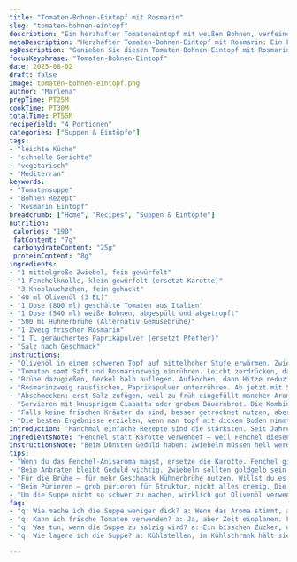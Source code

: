 ```yaml
---
title: "Tomaten-Bohnen-Eintopf mit Rosmarin"
slug: "tomaten-bohnen-eintopf"
description: "Ein herzhafter Tomateneintopf mit weißen Bohnen, verfeinert durch frischen Rosmarin und geräucherte Paprika. Zwiebeln, Fenchel statt Karotte; Knoblauch und Olivenöl als Basis. Statt Gemüsebrühe Hühnerbrühe für mehr Tiefe. Langsam köcheln, bis Fenchel ganz weich, das Aroma kräftig. Suppe grob pürieren oder stückig lassen, je nach Lust. Salz erst zum Schluss, um die Aromen nicht zu verflachen. Perfekt für nasse Tage, wenn die Küche nach Italien riecht. Ohne Gluten, Milch, Eier. "
metaDescription: "Herzhafter Tomaten-Bohnen-Eintopf mit Rosmarin: Ein köstliches, wärmendes Gericht für nasse Tage. Ohne Gluten, Milch, Eier."
ogDescription: "Genießen Sie diesen Tomaten-Bohnen-Eintopf mit Rosmarin – perfekt für herbstliche Tage und sehr sättigend."
focusKeyphrase: "Tomaten-Bohnen-Eintopf"
date: 2025-08-02
draft: false
image: tomaten-bohnen-eintopf.png
author: "Marlena"
prepTime: PT25M
cookTime: PT30M
totalTime: PT55M
recipeYield: "4 Portionen"
categories: ["Suppen & Eintöpfe"]
tags:
- "leichte Küche"
- "schnelle Gerichte"
- "vegetarisch"
- "Mediterran"
keywords:
- "Tomatensuppe"
- "Bohnen Rezept"
- "Rosmarin Eintopf"
breadcrumb: ["Home", "Recipes", "Suppen & Eintöpfe"]
nutrition: 
 calories: "190"
 fatContent: "7g"
 carbohydrateContent: "25g"
 proteinContent: "8g"
ingredients:
- "1 mittelgroße Zwiebel, fein gewürfelt"
- "1 Fenchelknolle, klein gewürfelt (ersetzt Karotte)"
- "3 Knoblauchzehen, fein gehackt"
- "40 ml Olivenöl (3 EL)"
- "1 Dose (800 ml) geschälte Tomaten aus Italien"
- "1 Dose (540 ml) weiße Bohnen, abgespült und abgetropft"
- "500 ml Hühnerbrühe (Alternativ Gemüsebrühe)"
- "1 Zweig frischer Rosmarin"
- "1 TL geräuchertes Paprikapulver (ersetzt Pfeffer)"
- "Salz nach Geschmack"
instructions:
- "Olivenöl in einem schweren Topf auf mittelhoher Stufe erwärmen. Zwiebeln und Fenchel darin glasig dünsten. Zwiebel soll transparent, Fenchel leicht weich werden, nicht braun. Knoblauch dazugeben, kurz mitrösten bis intensiver Duft aufsteigt. Achtung, Knobi verbrennt schnell – sofort weiter."
- "Tomaten samt Saft und Rosmarinzweig einrühren. Leicht zerdrücken, damit sie sich besser verteilen. Bohnen einstreuen, schnell umrühren."
- "Brühe dazugießen, Deckel halb auflegen. Aufkochen, dann Hitze reduzieren. Köcheln lassen bis Fenchel fast zerfällt, ca. 25-30 Min. Beobachten: Bläschen sollten nur leicht platzen, nicht wild sprudeln. Die Aromen verschmelzen langsam zusammen."
- "Rosmarinzweig rausfischen, Paprikapulver unterrühren. Ab jetzt mit Stielmixer grob pürieren. Nicht zu fein, ruhig noch Struktur behalten – die Suppe wird intensiver, Textur spannender. Wer es sämiger mag, länger mixen oder nur Hälfte portionieren."
- "Abschmecken: erst Salz zufügen, weil zu früh eingefüllt mancher Aromenentwicklung im Weg steht. Falls zu dick, bisschen Brühe ergänzen. Noch mal kurz aufwärmen, nicht mehr kochen."
- "Servieren mit knusprigem Ciabatta oder grobem Bauernbrot. Die Kombination aus Fenchel und geräucherter Paprika hebt den Klassiker deutlich an. Erfahrung zeigt: Karotte ist manchmal zu süßlich, Fenchel gibt Tiefe, Rosmarin rundet ab."
- "Falls keine frischen Kräuter da sind, besser getrocknet nutzen, aber sparsamer, sonst wird’s bitter. Olivenöl nicht sparen, es ist Geschmacksträger."
- "Die besten Ergebnisse erzielen, wenn man topf mit dickem Boden nimmt – Flammenverteilung gleichmäßig, nichts brennt an."
introduction: "Manchmal einfache Rezepte sind die stärksten. Seit Jahren experimentiere ich mit Tomatensuppen, und das Ergebnis hier zeigt: kleiner Twist reicht, um Klassiker neu zu beleben. Zwiebel und Fenchel bilden eine Basis, die auch pur schmeckt. Fenchel bringt nicht nur Aroma, sondern liefert Textur und Farbe. Die weissen Bohnen geben Protein und machen satt, ohne schwer zu sein. Knoblauch ist natürlich Pflicht, doch ich achte seit langem darauf, ihn vorsichtig anzurösten – sonst wird’s bitter. Beim Kochen beobachte ich, wie die Suppe langsam dicker wird, wie der Geruch sich verändert, wie das Öl auf der Oberfläche schimmert. Dieser Geruch sagt mir, dass alles zusammenkommt. Und Rosmarin – ein Hauch reicht, sonst wird der Geschmack zu dominant. Paprikapulver gibt leicht Geräuchertes, ein persönliches Experiment, das funktioniert. Am Ende grob püriert: nicht alles muss glatt sein, Suppe darf Textur haben, Herz und Handarbeit spüren."
ingredientsNote: "Fenchel statt Karotte verwendet – weil Fenchel diesen Anis-ähnlichen Ton mitbringt, der perfekt zur Tomate passt. Kann durch Sellerie ersetzt werden, wenn Fenchel nicht verfügbar ist – aber weniger süß, mehr erdig. Hühnerbrühe nutze ich statt Gemüsebrühe, wenn mehr Geschmack gewünscht, sonst Gemüsebrühe als vegane Variante. Weiße Bohnen aus der Dose funktionieren bestens, vorgekochte getrocknete Bohnen sind leckerer, dauert aber länger und ist weniger spontan. Knoblauch frisch schneiden für Aroma, keine Knoblauchpulver – hat zu wenig Komplexität. Olivenöl sollte von guter Qualität sein, billiges Öl überdeckt alles. Rosmarin frisch, nicht zu groß, sonst wird bitter. Geräuchertes Paprikapulver ist kein Muss, gibt aber Tiefe. Wer keine Dosen hat: frische Tomaten durch Zerkleinern und Sieden, braucht aber länger und mehr Aufmerksamkeit."
instructionsNote: "Beim Dünsten Geduld haben: Zwiebeln müssen hell werden, Fenchel weich, erst dann Knoblauch zugeben – zu früh verdampft sein Aroma schnell. Hitze nie zu hoch, sonst verbrennt Knoblauch sofort und schmeckt matschig. Beim Kochen mit Tomaten sind Säure und Süße im Spiel. Tomate erst spät salzen, sonst wird die Suppe fest. Rosmarin nicht zerreißen, nur ganz lassen, um herauszufiltern – zerreißt man ihn, wird Bitterkeit freigesetzt. Mixen mit Stabmixer – teilweise pürieren für Struktur. Suppe sollte leicht dickflüssig sein, nicht zu wässrig. Ein Tipp: Suppe auf kleiner Flamme rühren, nicht ständig, sonst zerfallen Bohnen zu viel. Wenn Suppe zu dick, einfach mit Brühe oder Wasser strecken, nicht mit Sahne – das ändert Charakter. Nachwürzen nur am Ende, besonders Salz, um Geschmack zu kontrollieren. Brot als Begleitung nicht vergessen, wichtig für Texturen und Sättigung."
tips:
- "Wenn du das Fenchel-Anisaroma magst, ersetze die Karotte. Fenchel gibt Tiefe. Möchtest du es weniger süß? Sellerie ist auch eine Option. Weiße Bohnen aus der Dose sind praktisch. Frisch gekochte Bohnen sind besser, aber weniger spontan. Knoblauch frisch zerkleinern, kein Pulver! Das hat kaum Aroma."
- "Beim Anbraten bleibt Geduld wichtig. Zwiebeln sollten goldgelb sein, Fenchel weich, aber nicht braun. Knoblauch später zugeben, oder er wird bitter. Hitze nicht zu hoch, sonst brennt der Knobi an. Nach dem Hinzufügen der Tomaten intensiv riechen! Warten bis es blubbert, dann Hitze reduzieren."
- "Für die Brühe – für mehr Geschmack Hühnerbrühe nutzen. Willst du es vegan? Gemüsebrühe tut es auch. Achte darauf, die Brühe für die gewünschte Konsistenz richtig zu dosieren. Wenn die Suppe zu dick wird, einfach etwas Brühe ergänzen. Länge der Kochzeit beobachten. Aromen können sich entfalten."
- "Beim Pürieren – grob pürieren für Struktur, nicht alles cremig. Die Textur macht’s. Wer es sämiger mag, kann länger pürieren. Am Ende, Salz erst zum Schluss dazugeben, das verhindert Bitterkeit. Rosmarin nicht klein reißen, sonst wird die Suppe bitter. Einfach den Zweig rausnehmen."
- "Um die Suppe nicht so schwer zu machen, wirklich gut Olivenöl verwenden. Billiges Öl überdeckt alles. Der Geschmack kommt durch qualitativ hochwertige Zutaten. Immer darauf achten, dass der Topf schwer ist. Gleichmäßige Hitzeverteilung – dann brennt nichts an."
faq:
- "q: Wie mache ich die Suppe weniger dick? a: Wenn das Aroma stimmt, aber die Konsistenz zu fest ist, einfach mit Brühe auffüllen. Etwas sanft verrühren. Von oben sieht es gut aus. Es sollte leicht blubbern."
- "q: Kann ich frische Tomaten verwenden? a: Ja, aber Zeit einplanen. Frische Tomaten zerkleinern und länger kochen. Achte auf die Säure, ggf. später salzen. Vorgekochte Tomaten sind die schnellere Variante und verleihen mehr Aroma."
- "q: Was tun, wenn die Suppe zu salzig wird? a: Ein bisschen Zucker, um die Salzigkeit zu balancieren. Oder mehr Brühe – weniger Salz. Achte darauf. Mit frischen Kräutern, die das Aroma aufpeppen, kaschierst du alles."
- "q: Wie lagere ich die Suppe? a: Kühlstellen, im Kühlschrank hält sie ein paar Tage. Erhitzen, bei Bedarf Brühe hinzufügen. Einfrieren ist auch möglich, aber nach dem Auftauen kann die Textur sich verändern."

---
```

